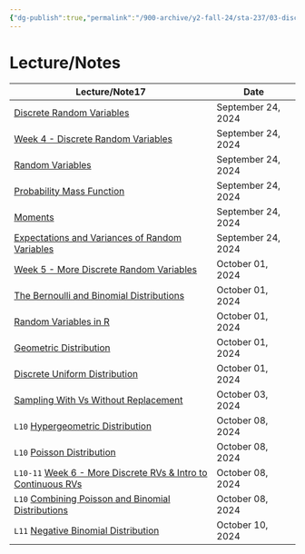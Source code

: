 ```yaml
---
{"dg-publish":true,"permalink":"/900-archive/y2-fall-24/sta-237/03-discrete-random-variables/3-discrete-random-variables/","tags":["#module","#university","stats"],"created":"2024-09-28T19:25:05.000-04:00","updated":"2024-11-24T17:15:10.429-05:00"}
---
```



# Lecture/Notes

<div><table class="dataview table-view-table"><thead class="table-view-thead"><tr class="table-view-tr-header"><th class="table-view-th"><span>Lecture/Note</span><span class="dataview small-text">17</span></th><th class="table-view-th"><span>Date</span></th></tr></thead><tbody class="table-view-tbody"><tr><td><span><a data-tooltip-position="top" aria-label="900 Archive/Y2 Fall 24/STA237/03 Discrete Random Variables/Discrete Random Variables.md" data-href="900 Archive/Y2 Fall 24/STA237/03 Discrete Random Variables/Discrete Random Variables.md" href="900 Archive/Y2 Fall 24/STA237/03 Discrete Random Variables/Discrete Random Variables.md" class="internal-link" target="_blank" rel="noopener nofollow">Discrete Random Variables</a></span></td><td>September 24, 2024</td></tr><tr><td><span><a data-tooltip-position="top" aria-label="900 Archive/Y2 Fall 24/STA237/03 Discrete Random Variables/Week 4 - Discrete Random Variables.md" data-href="900 Archive/Y2 Fall 24/STA237/03 Discrete Random Variables/Week 4 - Discrete Random Variables.md" href="900 Archive/Y2 Fall 24/STA237/03 Discrete Random Variables/Week 4 - Discrete Random Variables.md" class="internal-link" target="_blank" rel="noopener nofollow">Week 4 - Discrete Random Variables</a></span></td><td>September 24, 2024</td></tr><tr><td><span><a data-tooltip-position="top" aria-label="900 Archive/Y2 Fall 24/STA237/03 Discrete Random Variables/Random Variables.md" data-href="900 Archive/Y2 Fall 24/STA237/03 Discrete Random Variables/Random Variables.md" href="900 Archive/Y2 Fall 24/STA237/03 Discrete Random Variables/Random Variables.md" class="internal-link" target="_blank" rel="noopener nofollow">Random Variables</a></span></td><td>September 24, 2024</td></tr><tr><td><span><a data-tooltip-position="top" aria-label="900 Archive/Y2 Fall 24/STA237/03 Discrete Random Variables/Probability Mass Function.md" data-href="900 Archive/Y2 Fall 24/STA237/03 Discrete Random Variables/Probability Mass Function.md" href="900 Archive/Y2 Fall 24/STA237/03 Discrete Random Variables/Probability Mass Function.md" class="internal-link" target="_blank" rel="noopener nofollow">Probability Mass Function</a></span></td><td>September 24, 2024</td></tr><tr><td><span><a data-tooltip-position="top" aria-label="900 Archive/Y2 Fall 24/STA237/03 Discrete Random Variables/Moments.md" data-href="900 Archive/Y2 Fall 24/STA237/03 Discrete Random Variables/Moments.md" href="900 Archive/Y2 Fall 24/STA237/03 Discrete Random Variables/Moments.md" class="internal-link" target="_blank" rel="noopener nofollow">Moments</a></span></td><td>September 24, 2024</td></tr><tr><td><span><a data-tooltip-position="top" aria-label="900 Archive/Y2 Fall 24/STA237/03 Discrete Random Variables/Expectations and Variances of Random Variables.md" data-href="900 Archive/Y2 Fall 24/STA237/03 Discrete Random Variables/Expectations and Variances of Random Variables.md" href="900 Archive/Y2 Fall 24/STA237/03 Discrete Random Variables/Expectations and Variances of Random Variables.md" class="internal-link" target="_blank" rel="noopener nofollow">Expectations and Variances of Random Variables</a></span></td><td>September 24, 2024</td></tr><tr><td><span><a data-tooltip-position="top" aria-label="900 Archive/Y2 Fall 24/STA237/03 Discrete Random Variables/Week 5 - More Discrete Random Variables.md" data-href="900 Archive/Y2 Fall 24/STA237/03 Discrete Random Variables/Week 5 - More Discrete Random Variables.md" href="900 Archive/Y2 Fall 24/STA237/03 Discrete Random Variables/Week 5 - More Discrete Random Variables.md" class="internal-link" target="_blank" rel="noopener nofollow">Week 5 - More Discrete Random Variables</a></span></td><td>October 01, 2024</td></tr><tr><td><span><a data-tooltip-position="top" aria-label="900 Archive/Y2 Fall 24/STA237/03 Discrete Random Variables/The Bernoulli and Binomial Distributions.md" data-href="900 Archive/Y2 Fall 24/STA237/03 Discrete Random Variables/The Bernoulli and Binomial Distributions.md" href="900 Archive/Y2 Fall 24/STA237/03 Discrete Random Variables/The Bernoulli and Binomial Distributions.md" class="internal-link" target="_blank" rel="noopener nofollow">The Bernoulli and Binomial Distributions</a></span></td><td>October 01, 2024</td></tr><tr><td><span><a data-tooltip-position="top" aria-label="900 Archive/Y2 Fall 24/STA237/03 Discrete Random Variables/Random Variables in R.md" data-href="900 Archive/Y2 Fall 24/STA237/03 Discrete Random Variables/Random Variables in R.md" href="900 Archive/Y2 Fall 24/STA237/03 Discrete Random Variables/Random Variables in R.md" class="internal-link" target="_blank" rel="noopener nofollow">Random Variables in R</a></span></td><td>October 01, 2024</td></tr><tr><td><span><a data-tooltip-position="top" aria-label="900 Archive/Y2 Fall 24/STA237/03 Discrete Random Variables/Geometric Distribution.md" data-href="900 Archive/Y2 Fall 24/STA237/03 Discrete Random Variables/Geometric Distribution.md" href="900 Archive/Y2 Fall 24/STA237/03 Discrete Random Variables/Geometric Distribution.md" class="internal-link" target="_blank" rel="noopener nofollow">Geometric Distribution</a></span></td><td>October 01, 2024</td></tr><tr><td><span><a data-tooltip-position="top" aria-label="900 Archive/Y2 Fall 24/STA237/03 Discrete Random Variables/Discrete Uniform Distribution.md" data-href="900 Archive/Y2 Fall 24/STA237/03 Discrete Random Variables/Discrete Uniform Distribution.md" href="900 Archive/Y2 Fall 24/STA237/03 Discrete Random Variables/Discrete Uniform Distribution.md" class="internal-link" target="_blank" rel="noopener nofollow">Discrete Uniform Distribution</a></span></td><td>October 01, 2024</td></tr><tr><td><span><a data-tooltip-position="top" aria-label="900 Archive/Y2 Fall 24/STA237/03 Discrete Random Variables/Sampling With Vs Without Replacement.md" data-href="900 Archive/Y2 Fall 24/STA237/03 Discrete Random Variables/Sampling With Vs Without Replacement.md" href="900 Archive/Y2 Fall 24/STA237/03 Discrete Random Variables/Sampling With Vs Without Replacement.md" class="internal-link" target="_blank" rel="noopener nofollow">Sampling With Vs Without Replacement</a></span></td><td>October 03, 2024</td></tr><tr><td><span> <code>L10</code> <a data-tooltip-position="top" aria-label="900 Archive/Y2 Fall 24/STA237/03 Discrete Random Variables/Hypergeometric Distribution.md" data-href="900 Archive/Y2 Fall 24/STA237/03 Discrete Random Variables/Hypergeometric Distribution.md" href="900 Archive/Y2 Fall 24/STA237/03 Discrete Random Variables/Hypergeometric Distribution.md" class="internal-link" target="_blank" rel="noopener nofollow">Hypergeometric Distribution</a></span></td><td>October 08, 2024</td></tr><tr><td><span> <code>L10</code> <a data-tooltip-position="top" aria-label="900 Archive/Y2 Fall 24/STA237/03 Discrete Random Variables/Poisson Distribution.md" data-href="900 Archive/Y2 Fall 24/STA237/03 Discrete Random Variables/Poisson Distribution.md" href="900 Archive/Y2 Fall 24/STA237/03 Discrete Random Variables/Poisson Distribution.md" class="internal-link" target="_blank" rel="noopener nofollow">Poisson Distribution</a></span></td><td>October 08, 2024</td></tr><tr><td><span> <code>L10-11</code> <a data-tooltip-position="top" aria-label="900 Archive/Y2 Fall 24/STA237/03 Discrete Random Variables/Week 6 - More Discrete RVs &amp; Intro to Continuous RVs.md" data-href="900 Archive/Y2 Fall 24/STA237/03 Discrete Random Variables/Week 6 - More Discrete RVs &amp; Intro to Continuous RVs.md" href="900 Archive/Y2 Fall 24/STA237/03 Discrete Random Variables/Week 6 - More Discrete RVs &amp; Intro to Continuous RVs.md" class="internal-link" target="_blank" rel="noopener nofollow">Week 6 - More Discrete RVs &amp; Intro to Continuous RVs</a></span></td><td>October 08, 2024</td></tr><tr><td><span> <code>L10</code> <a data-tooltip-position="top" aria-label="900 Archive/Y2 Fall 24/STA237/03 Discrete Random Variables/Combining Poisson and Binomial Distributions.md" data-href="900 Archive/Y2 Fall 24/STA237/03 Discrete Random Variables/Combining Poisson and Binomial Distributions.md" href="900 Archive/Y2 Fall 24/STA237/03 Discrete Random Variables/Combining Poisson and Binomial Distributions.md" class="internal-link" target="_blank" rel="noopener nofollow">Combining Poisson and Binomial Distributions</a></span></td><td>October 08, 2024</td></tr><tr><td><span> <code>L11</code> <a data-tooltip-position="top" aria-label="900 Archive/Y2 Fall 24/STA237/03 Discrete Random Variables/Negative Binomial Distribution.md" data-href="900 Archive/Y2 Fall 24/STA237/03 Discrete Random Variables/Negative Binomial Distribution.md" href="900 Archive/Y2 Fall 24/STA237/03 Discrete Random Variables/Negative Binomial Distribution.md" class="internal-link" target="_blank" rel="noopener nofollow">Negative Binomial Distribution</a></span></td><td>October 10, 2024</td></tr></tbody></table></div>
